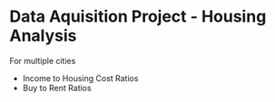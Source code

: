 # Data Aquisition Project - Housing Analysis
For multiple cities
- Income to Housing Cost Ratios
- Buy to Rent Ratios
